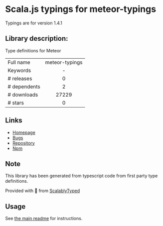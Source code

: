 
# Scala.js typings for meteor-typings

Typings are for version 1.4.1

## Library description:
Type definitions for Meteor

|                    |                 |
| ------------------ | :-------------: |
| Full name          | meteor-typings |
| Keywords           | - |
| # releases         | 0 |
| # dependents       | 2 |
| # downloads        | 27229 |
| # stars            | 0 |

## Links
- [Homepage](https://github.com/meteor-typings/meteor#readme)
- [Bugs](https://github.com/meteor-typings/meteor/issues)
- [Repository](https://github.com/meteor-typings/meteor)
- [Npm](https://www.npmjs.com/package/meteor-typings)
    


## Note
This library has been generated from typescript code from first party type definitions.

Provided with :purple_heart: from [ScalablyTyped](https://github.com/oyvindberg/ScalablyTyped)

## Usage
See [the main readme](../../readme.md) for instructions.


